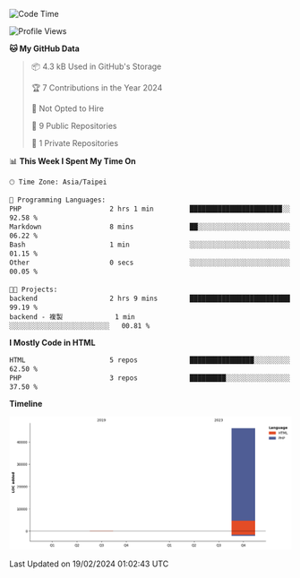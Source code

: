 <!--START_SECTION:waka-->
![Code Time](http://img.shields.io/badge/Code%20Time-163%20hrs%2056%20mins-blue)

![Profile Views](http://img.shields.io/badge/Profile%20Views-0-blue)

**🐱 My GitHub Data** 

> 📦 4.3 kB Used in GitHub's Storage 
 > 
> 🏆 7 Contributions in the Year 2024
 > 
> 🚫 Not Opted to Hire
 > 
> 📜 9 Public Repositories 
 > 
> 🔑 1 Private Repositories 
 > 
📊 **This Week I Spent My Time On** 

```text
🕑︎ Time Zone: Asia/Taipei

💬 Programming Languages: 
PHP                      2 hrs 1 min         ███████████████████████░░   92.58 % 
Markdown                 8 mins              ██░░░░░░░░░░░░░░░░░░░░░░░   06.22 % 
Bash                     1 min               ░░░░░░░░░░░░░░░░░░░░░░░░░   01.15 % 
Other                    0 secs              ░░░░░░░░░░░░░░░░░░░░░░░░░   00.05 % 

🐱‍💻 Projects: 
backend                  2 hrs 9 mins        █████████████████████████   99.19 % 
backend - 複製             1 min               ░░░░░░░░░░░░░░░░░░░░░░░░░   00.81 % 
```

**I Mostly Code in HTML** 

```text
HTML                     5 repos             ████████████████░░░░░░░░░   62.50 % 
PHP                      3 repos             █████████░░░░░░░░░░░░░░░░   37.50 % 
```



**Timeline**

![Lines of Code chart](https://raw.githubusercontent.com/benson828/benson828/main/assets/bar_graph.png)


 Last Updated on 19/02/2024 01:02:43 UTC
<!--END_SECTION:waka-->
